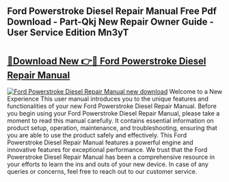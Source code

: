 ## Ford Powerstroke Diesel Repair Manual Free Pdf Download - Part-Qkj New Repair Owner Guide - User Service Edition Mn3yT

# <h2><a href="http://bc60074.oget.top/?id=Ford+Powerstroke+Diesel+Repair+Manual">🔗Download New 👉🔴 Ford Powerstroke Diesel Repair Manual</a></h2>

[![Ford Powerstroke Diesel Repair Manual new download](https://i.imgur.com/5g1atiW.png)](http://bc60074.oget.top/?id=Ford+Powerstroke+Diesel+Repair+Manual)
Welcome to a New Experience This user manual introduces you to the unique features and functionalities of your new Ford Powerstroke Diesel Repair Manual. Before you begin using your Ford Powerstroke Diesel Repair Manual, please take a moment to read this manual carefully. It contains essential information on product setup, operation, maintenance, and troubleshooting, ensuring that you are able to use the product safely and effectively. This Ford Powerstroke Diesel Repair Manual features a powerful engine and innovative features for exceptional performance. We trust that the Ford Powerstroke Diesel Repair Manual has been a comprehensive resource in your efforts to learn the ins and outs of your new device. In case of any queries or concerns, feel free to reach out to our customer service.
